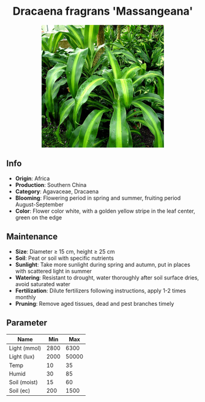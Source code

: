 <h1 align='center'>Dracaena fragrans 'Massangeana'</h1>
<p align="center">
    <img 
        align='center'
        width='320'
        src="../images/dracaena fragrans massangeana.png" 
        alt='Dracaena fragrans 'Massangeana'' />
</p>

## Info

 - **Origin**: Africa
 - **Production**: Southern China
 - **Category**: Agavaceae, Dracaena
 - **Blooming**: Flowering period in spring and summer, fruiting period August-September
 - **Color**: Flower color white, with a golden yellow stripe in the leaf center, green on the edge

## Maintenance

 - **Size**: Diameter ≥ 15 cm, height ≥ 25 cm
 - **Soil**: Peat or soil with specific nutrients
 - **Sunlight**: Take more sunlight during spring and autumn, put in places with scattered light in summer
 - **Watering**: Resistant to drought, water thoroughly after soil surface dries, avoid saturated water
 - **Fertilization**: Dilute fertilizers following instructions, apply 1-2 times monthly
 - **Pruning**: Remove aged tissues, dead and pest branches timely

## Parameter

| Name         | Min  | Max   |
|--------------|------|-------|
| Light (mmol) | 2800 | 6300  |
| Light (lux)  | 2000 | 50000 |
| Temp         | 10    | 35    |
| Humid        | 30   | 85    |
| Soil (moist) | 15   | 60    |
| Soil (ec)    | 200  | 1500  |